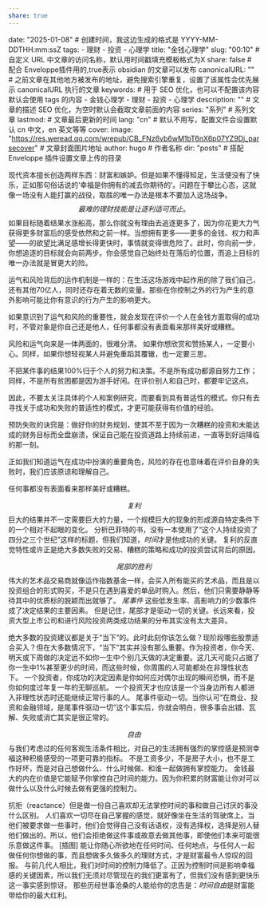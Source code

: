 ```yaml
---
share: true
---
```


date: "2025-01-08" # 创建时间，我这边生成的格式是 YYYY-MM-DDTHH:mm:ssZ
tags: 
	- 理财
	- 投资
	- 心理学
title: "金钱心理学"
slug: "00:10" # 自定义 URL 中文章的访问名称，默认用时间戳填充模板格式为X
share: false  # 配合 Enveloppe插件用的,true表示 obsidian 的文章可以发布
canonicalURL: "" # 之前文章在其他地方被发布的地址，避免搜索引擎重复，设置了该属性会优先展示 canonicalURL 执行的文章
keywords:   # 用于 SEO 优化，也可以不配置该内容默认会使用 tags 的内容
	- 金钱心理学
	- 理财
	- 投资
	- 心理学
description: "" # 文章的描述 SEO 优化，为空时默认会截取文章前面的内容
series: "系列" # 系列文章
lastmod:  # 文章最后更新的时间
lang: "cn" # 默认不用写，配置文件会设置默认 cn 中文，en 英文等等
cover:
    image: "https://res.weread.qq.com/wrepub/CB_FNz6vb6wM1bT6nX6p07YZ9Dj_parsecover" # 文章封面图片地址
author: hugo # 作者名称
dir: "posts" # 搭配 Enveloppe 插件设置文章上传的目录

现代资本擅长创造两样东西：财富和嫉妒。但是如果不懂得知足，生活便没有了快乐，正如那句俗话说的‘幸福是你拥有的减去你期待的’。问题在于攀比心态，这就像一场没有人能打赢的战役，取胜的唯一办法是根本不要加入这场战争。
$$最难的理财技能是让逐利适可而止。$$
如果目标随着结果水涨船高，那么你就没有理由去追逐更多了，因为你花更大力气获得更多财富后的感受依然和之前一样。当想拥有更多——更多的金钱、权力和声望——的欲望比满足感增长得更快时，事情就变得很危险了。此时，你向前一步，你想追逐的目标就会向前两步。你会感觉自己始终处在落后的位置，而追上目标的唯一办法就是冒更大的险。

运气和风险背后的运作机制是一样的：在生活这场游戏中起作用的除了我们自己，还有其他70亿人，同时还存在着无数的变量。那些在你控制之外的行为产生的意外影响可能比你有意识的行为产生的影响更大。

如果意识到了运气和风险的重要性，就会发现在评价一个人在金钱方面取得的成功时，不管对象是你自己还是他人，任何事都没有表面看来那样美好或糟糕。

风险和运气向来是一体两面的，很难分清。
如果你想欣赏和赞扬某人，一定要小心。同样，如果你想轻视某人并避免重蹈其覆辙，也一定要三思。

不把某件事的结果100%归于个人的努力和决策。不是所有成功都源自努力工作；同样，不是所有贫困都是因为游手好闲。在评价别人和自己时，都要牢记这点。

因此，不要太关注具体的个人和案例研究，而要看到具有普适性的模式。你只有去寻找关于成功和失败的普适性的模式，才更可能获得有价值的经验。

预防失败的诀窍是：做好你的财务规划，使其不至于因为一次糟糕的投资和未能达成的财务目标而全盘崩溃，保证自己能在投资道路上持续前进，一直等到好运降临的那一刻。

正如我们知道运气在成功中扮演的重要角色，风险的存在也意味着在评价自身的失败时，我们应该原谅和理解自己。

任何事都没有表面看来那样美好或糟糕。

$$复利$$
巨大的结果并不一定需要巨大的力量，一个规模巨大的现象的形成源自特定条件下的一个相对不起眼的变化。
分析巴菲特的书，没有一本使用了“这个人持续投资了四分之三个世纪”这样的标题，但我们知道，$时间$才是他成功的关键。
复利的反直觉特性或许正是绝大多数失败的交易、糟糕的策略和成功的投资尝试背后的原因。


$$尾部的胜利$$
伟大的艺术品交易商就像运作指数基金一样，会买入所有能买的艺术品，而且是以投资组合的形式购买，不是只在遇到喜爱的单品时购入。然后，他们只需要静静等待其中的优质标的脱颖而出就够了。
$尾事件$ 这些低发生率、高影响力的少数事件成了决定结果的主要因素。
但是记住，尾部才是驱动一切的关键。长远来看，投资大型上市公司和进行风险投资两类成功结果的分布其实没有太大差异。

绝大多数的投资建议都是关于“当下”的。此时此刻你该怎么做？现阶段哪些股票适合买入？但在大多数情况下，​“当下”其实并没有那么重要。作为投资者，你今天、明天或下周做的决定远不如你一生中个别几天做的决定重要。这几天可能只占据了你一生中1%甚至更少的时间，而这些时候，你周围的人可能都处在非理性状态下。
一个投资者，你成功的决定因素是你如何应对偶尔出现的瞬间恐惧，而不是你如何度过年复一年的无聊巡航。
一个投资天才也应该是一个当身边所有人都进入非理性状态时还能继续正常行事的人。
尾事件驱动一切。当你认可“在商业、投资和金融领域，是尾事件驱动一切”这个事实后，你就会明白，很多事会出错、瓦解、失败或消亡其实是很正常的。


$$自由$$
与我们考虑过的任何客观生活条件相比，对自己的生活拥有强烈的掌控感是预测幸福这种积极感受的一项更可靠的指标。
不是工资多少，不是房子大小，也不是工作好坏，而是对自己想做什么、什么时候做、和谁一起做拥有掌控能力。
金钱最大的内在价值是它能赋予你掌控自己时间的能力。因为你积累的财富能让你对可以做什么以及什么时候去做有更强的控制力。

抗拒（reactance）但是做一份自己喜欢却无法掌控时间的事和做自己讨厌的事没什么区别。
人们喜欢一切尽在自己掌握的感觉，就好像坐在生活的驾驶席上。当他们被要求做一些事时，他们会觉得自己没有话语权，没有选择权，选择是别人替他们做出的。所以，他们会拒绝做这件事或故意去做其他事，即使他们本来可能很乐意做这件事。 [插图] 能让你随心所欲地在任何时间、任何地点，与任何人一起做任何你想做的事，而且想做多久做多久的理财方式，才是财富最令人惊叹的回报。
与前几代人相比，我们对时间的控制力降低了。正因为控制时间是影响幸福感的关键因素，所以我们无须对尽管现在的我们更富有了，但我们没有感到更快乐这一事实感到惊讶。
那些历经世事沧桑的人能给你的忠告是：$时间自由$是财富能带给你的最大红利。